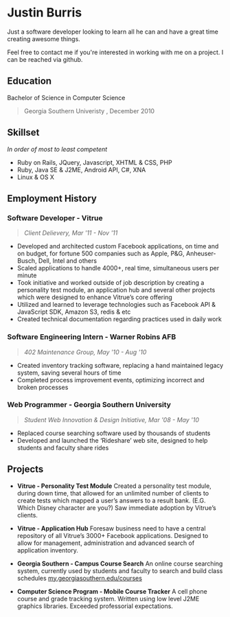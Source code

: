Justin Burris
=============
Just a software developer looking to learn all he can and have a great time creating awesome things.

Feel free to contact me if you're interested in working with me on a project. I can be reached via github.

Education
---------
Bachelor of Science in Computer Science

> Georgia Southern Univeristy , December 2010

Skillset
--------
_In order of most to least competent_

- Ruby on Rails, JQuery, Javascript, XHTML & CSS, PHP
- Ruby, Java SE & J2ME, Android API, C#, XNA
- Linux & OS X

Employment History
------------------
### Software Developer - Vitrue #

> _Client Delievery, Mar '11 - Nov '11_

- Developed and architected custom Facebook applications, on time and on budget, for fortune 500 companies such
as Apple, P&G, Anheuser-Busch, Dell, Intel and others
- Scaled applications to handle 4000+, real time, simultaneous users per minute
- Took initiative and worked outside of job description by creating a personality test module, an application hub and
several other projects which were designed to enhance Vitrue’s core offering
- Utilized and learned to leverage technologies such as Facebook API & JavaScript SDK, Amazon S3, redis & etc
- Created technical documentation regarding practices used in daily work


### Software Engineering Intern - Warner Robins AFB #

> _402 Maintenance Group, May '10 - Aug '10_

- Created inventory tracking software, replacing a hand maintained legacy system, saving several hours of time
- Completed process improvement events, optimizing incorrect and broken processes

### Web Programmer - Georgia Southern University #

> _Student Web Innovation & Design Initiative, Mar '08 - May '10_

- Replaced course searching software used by thousands of students
- Developed and launched the ‘Rideshare’ web site, designed to help students and faculty share rides


Projects
--------

- **Vitrue - Personality Test Module** Created a personality test module, during down time, that allowed for an
unlimited number of clients to create tests which mapped a user’s answers to a result bank. (E.G. Which Disney
character are you?) Saw immediate adoption by Vitrue’s clients.
- **Vitrue - Application Hub** Foresaw business need to have a central repository of all Vitrue’s 3000+ Facebook
applications. Designed to allow for management, administration and advanced search of application inventory.
- **Georgia Southern - Campus Course Search** An online course searching system, currently used by students and
faculty to search and build class schedules [my.georgiasouthern.edu/courses
](https://my.georgiasouthern.edu/courses)

- **Computer Science Program - Mobile Course Tracker**  A cell phone course and grade tracking system. Written
using low level J2ME graphics libraries. Exceeded professorial expectations.
